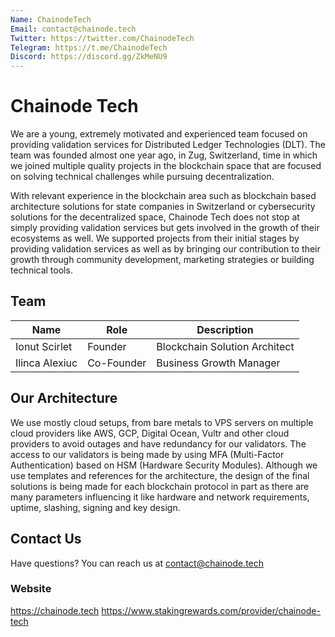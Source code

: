 ```yaml
---
Name: ChainodeTech
Email: contact@chainode.tech
Twitter: https://twitter.com/ChainodeTech
Telegram: https://t.me/ChainodeTech
Discord: https://discord.gg/ZkMeNU9
---
```



# Chainode Tech

We are a young, extremely motivated and experienced team focused on providing validation services for Distributed Ledger Technologies (DLT). The team was founded almost one year ago, in Zug, Switzerland, time in which we joined multiple quality projects in the blockchain space that are focused on solving technical challenges while pursuing decentralization. 

With relevant experience in the blockchain area such as blockchain based architecture solutions for state companies in Switzerland or cybersecurity solutions for the decentralized space, Chainode Tech does not stop at simply providing validation services but gets involved in the growth of their ecosystems as well. We supported projects from their initial stages by providing validation services as well as by bringing our contribution to their growth through community development, marketing strategies or building technical tools. 
 

## Team


| Name             | Role    | Description                  |
| ---------------  | ------- | ---------------------------- |
| Ionut Scirlet | Founder | Blockchain Solution Architect    |
| Ilinca Alexiuc  | Co-Founder     | Business Growth Manager |

## Our Architecture

We use mostly cloud setups, from bare metals to VPS servers on multiple cloud providers like AWS, GCP, Digital Ocean, Vultr and other cloud providers to avoid outages and have redundancy for our validators. The access to our validators is being made by using MFA (Multi-Factor Authentication) based on HSM (Hardware Security Modules). Although we use templates and references for the architecture, the design of the final solutions is being made for each blockchain protocol in part as there are many parameters influencing it like hardware and network requirements, uptime, slashing, signing and key design. 

## Contact Us

Have questions? You can reach us at contact@chainode.tech

### Website

https://chainode.tech
https://www.stakingrewards.com/provider/chainode-tech

